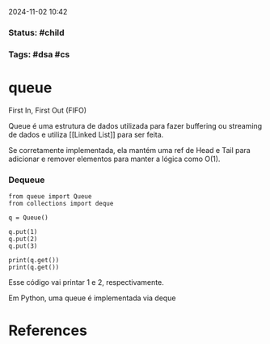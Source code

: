 2024-11-02 10:42

### Status: #child

### Tags: #dsa #cs
# queue
First In, First Out (FIFO)

Queue é uma estrutura de dados utilizada para fazer buffering ou streaming de dados e utiliza [[Linked List]] para ser feita.

Se corretamente implementada, ela mantém uma ref de Head e Tail para adicionar e remover elementos para manter a lógica como O(1).

### Dequeue

```
from queue import Queue
from collections import deque

q = Queue()

q.put(1)
q.put(2)
q.put(3)

print(q.get())
print(q.get())

```

Esse código vai printar 1 e 2, respectivamente.

Em Python, uma queue é implementada via deque





# References









